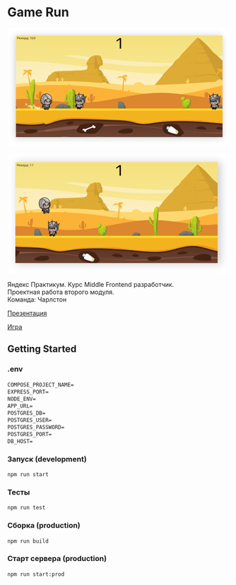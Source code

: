 # Game Run

![Image alt](https://github.com/ya-praktikum-charleston/game/raw/main/public/gameImg1.png)

![Image alt](https://github.com/ya-praktikum-charleston/game/raw/main/public/gameImg2.png)

Яндекс Практикум. Курс Middle Frontend разработчик.  
Проектная работа второго модуля.  
Команда: Чарлстон

[Презентация](https://docs.google.com/presentation/d/1wku55QD2bHyMIsR0KuhYWUB6WAqFYoOw/edit?usp=sharing&ouid=102776207854592510887&rtpof=true&sd=true)

[Игра](https://charleston-runner-07.ya-praktikum.tech)

## Getting Started

### .env
```
COMPOSE_PROJECT_NAME=
EXPRESS_PORT=
NODE_ENV=
APP_URL=
POSTGRES_DB=
POSTGRES_USER=
POSTGRES_PASSWORD=
POSTGRES_PORT=
DB_HOST=
```

### Запуск (development)

```
npm run start
```

### Тесты

```
npm run test
```

### Сборка (production)

```
npm run build
```
### Старт сервера (production)

```
npm run start:prod
```
